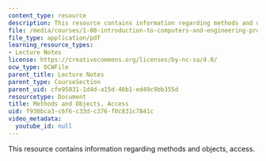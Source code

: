 ```yaml
---
content_type: resource
description: This resource contains information regarding methods and objects, access.
file: /media/courses/1-00-introduction-to-computers-and-engineering-problem-solving-spring-2012/f930bca3c6f6c33dc376f0c831c7841c_MIT1_00S12_Lec_9.pdf
file_type: application/pdf
learning_resource_types:
- Lecture Notes
license: https://creativecommons.org/licenses/by-nc-sa/4.0/
ocw_type: OCWFile
parent_title: Lecture Notes
parent_type: CourseSection
parent_uid: cfe95031-1d4d-a15d-46b1-ed49c9bb355d
resourcetype: Document
title: Methods and Objects, Access
uid: f930bca3-c6f6-c33d-c376-f0c831c7841c
video_metadata:
  youtube_id: null
---
```

This resource contains information regarding methods and objects, access.